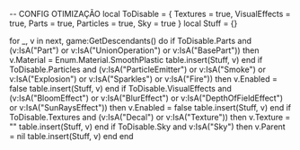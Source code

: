 -- CONFIG OTIMIZAÇÃO
local ToDisable = {
	Textures = true,
	VisualEffects = true,
	Parts = true,
	Particles = true,
	Sky = true
}
local Stuff = {}

for _, v in next, game:GetDescendants() do
	if ToDisable.Parts and (v:IsA("Part") or v:IsA("UnionOperation") or v:IsA("BasePart")) then
		v.Material = Enum.Material.SmoothPlastic
		table.insert(Stuff, v)
	end
	if ToDisable.Particles and (v:IsA("ParticleEmitter") or v:IsA("Smoke") or v:IsA("Explosion") or v:IsA("Sparkles") or v:IsA("Fire")) then
		v.Enabled = false
		table.insert(Stuff, v)
	end
	if ToDisable.VisualEffects and (v:IsA("BloomEffect") or v:IsA("BlurEffect") or v:IsA("DepthOfFieldEffect") or v:IsA("SunRaysEffect")) then
		v.Enabled = false
		table.insert(Stuff, v)
	end
	if ToDisable.Textures and (v:IsA("Decal") or v:IsA("Texture")) then
		v.Texture = ""
		table.insert(Stuff, v)
	end
	if ToDisable.Sky and v:IsA("Sky") then
		v.Parent = nil
		table.insert(Stuff, v)
	end
end
